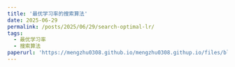 ```yaml
---
title: '最优学习率的搜索算法'
date: 2025-06-29
permalink: /posts/2025/06/29/search-optimal-lr/
tags:
  - 最优学习率
  - 搜索算法
paperurl: 'https://mengzhu0308.github.io/mengzhu0308.githup.io/files/blog/scaling-law/2025-06-29-search-optimal-lr.pdf'
---
```

